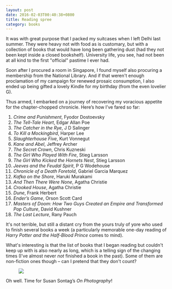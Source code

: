 ```yaml
---
layout: post
date: 2016-02-03T00:40:38+0800
title: Reading spree
category: books
---
```


It was with great purpose that I packed my suitcases when I left Delhi last
summer. They were heavy not with food as is customary, but with a collection of
books that would have long been gathering dust (had they not been kept inside a
closed bookshelf). University life, you see, had not been at all kind to the
first "official" pastime I ever had.

Soon after I procured a room in Singapore, I found myself also procuring a
membership from the National Library. And if that weren't enough proclamation
of my campaign for renewed prosaic consumption, I also ended up being gifted a
lovely Kindle for my birthday (from the even lovelier G).

Thus armed, I embarked on a journey of recovering my voracious appetite for the
chapter-chopped chronicle. Here’s how I’ve fared so far:

1. _Crime and Punishment_, Fyodor Dostoevsky
2. _The Tell-Tale Heart_, Edgar Allan Poe
3. _The Catcher in the Rye_, J D Salinger
4. _To Kill a Mockingbird_, Harper Lee
5. _Slaughterhouse Five_, Kurt Vonnegut
6. _Kane and Abel_, Jeffrey Archer
7. _The Secret Crown_, Chris Kuzneski
8. _The Girl Who Played With Fire_, Stieg Larsson
9. _The Girl Who Kicked the Hornets Nest_, Stieg Larsson
10. _Jeeves and the Feudal Spirit_, P G Wodehouse
11. _Chronicle of a Death Foretold_, Gabriel Garcia Marquez
12. _Kafka on the Shore_, Haruki Murakami
13. _And Then There Were None_, Agatha Christie
14. _Crooked House_, Agatha Christie
15. _Dune_, Frank Herbert
16. _Ender’s Game_, Orson Scott Card
17. _Masters of Doom: How Two Guys Created an Empire and Transformed Pop
    Culture_, David Kushner
18. _The Last Lecture_, Rany Pauch

It's not terrible, but still a distant cry from the yours truly of yore who
used to finish several books a week (a particularly memorable one-day reading
of _Harry Potter and the Half-Blood Prince_ comes to mind).

What's interesting is that the list of books that I began reading but couldn't
keep up with is also nearly as long, which is a telling sign of the changing
times (I've almost never _not_ finished a book in the past). Some of them are
non-fiction ones though – can I pretend that they don't count?

<figure>
	<img data-action="zoom" src="https://lh3.googleusercontent.com/-UScCmyeIqro/VrDeUJWCvUI/AAAAAAAACEI/yQ2YoJugxnU/s1600-Ic42/books%252520on%252520bed.jpg">
</figure>

Oh well. Time for Susan Sontag’s _On Photography_!
